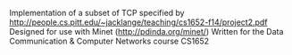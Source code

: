 Implementation of a subset of TCP specified by http://people.cs.pitt.edu/~jacklange/teaching/cs1652-f14/project2.pdf
Designed for use with Minet (http://pdinda.org/minet/) 
Written for the Data Communication & Computer Networks course CS1652
